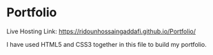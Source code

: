 # Portfolio
Live Hosting Link: https://ridounhossaingaddafi.github.io/Portfolio/

I have used HTML5 and CSS3 together in this file to build my portfolio.
